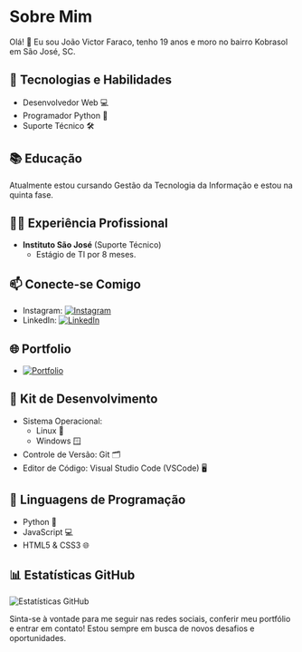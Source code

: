 # Sobre Mim

Olá! 👋 Eu sou João Victor Faraco, tenho 19 anos e moro no bairro Kobrasol em São José, SC.

## 🚀 Tecnologias e Habilidades

- Desenvolvedor Web 💻
- Programador Python 🐍
- Suporte Técnico 🛠️

## 📚 Educação

Atualmente estou cursando Gestão da Tecnologia da Informação e estou na quinta fase.

## 👨‍💼 Experiência Profissional

- **Instituto São José** (Suporte Técnico)
  - Estágio de TI por 8 meses.

## 📫 Conecte-se Comigo

- Instagram: [![Instagram](https://img.shields.io/badge/Instagram-%23E4405F.svg?&style=for-the-badge&logo=instagram&logoColor=white)](https://www.instagram.com/jvfaraco/)
- LinkedIn: [![LinkedIn](https://img.shields.io/badge/LinkedIn-%230077B5.svg?&style=for-the-badge&logo=linkedin&logoColor=white)](https://www.linkedin.com/in/joão-victor-faraco-01066423a)

## 🌐 Portfolio

- [![Portfolio](https://img.shields.io/badge/Portfolio-%2312100E.svg?&style=for-the-badge)](https://jvfaraco.github.io/jvfaraco-portifolio/)

## 🚀 Kit de Desenvolvimento

- Sistema Operacional:
  - Linux 🐧
  - Windows 🪟
- Controle de Versão: Git 🗂️
- Editor de Código: Visual Studio Code (VSCode) 🖥️

## 🚀 Linguagens de Programação

- Python 🐍
- JavaScript 💻
- HTML5 & CSS3 🌐

## 📊 Estatísticas GitHub

![Estatísticas GitHub](https://github-readme-stats.vercel.app/api?username=seu-username&show_icons=true&hide_title=true&hide_border=true&count_private=true&theme=dark)

Sinta-se à vontade para me seguir nas redes sociais, conferir meu portfólio e entrar em contato! Estou sempre em busca de novos desafios e oportunidades.
